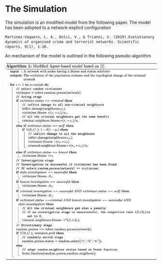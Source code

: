 # The Simulation

The simulation is an modified model from the following paper. The model has been adopted to a network-explicit configuration


    Martinez-Vaquero, L. A., Dolci, V., & Trianni, V. (2019).Evolutionary dynamics of organised crime and terrorist networks. Scientific reports, 9(1), 1-10.


An mechanism of the model is outlined in the following pseudo-algorithm

![Alt Text](../../pictures/pseudo_algorithm.png)
